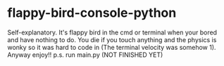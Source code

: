 # flappy-bird-console-python
Self-explanatory. It's flappy bird in the cmd or terminal when your bored and have nothing to do. You die if you touch anything and the physics is wonky so it was hard to code in (The terminal velocity was somehow 1). Anyway enjoy!!
p.s. run main.py
(NOT FINISHED YET)
